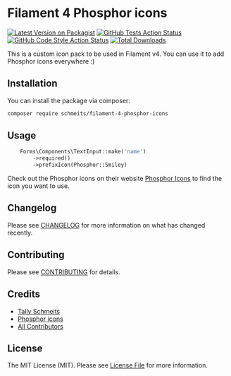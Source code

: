 # Filament 4 Phosphor icons

[![Latest Version on Packagist](https://img.shields.io/packagist/v/schmeits/filament-4-phosphor-icons.svg?style=flat-square)](https://packagist.org/packages/schmeits/filament-4-phosphor-icons)
[![GitHub Tests Action Status](https://img.shields.io/github/actions/workflow/status/schmeits/filament-4-phosphor-icons/run-tests.yml?branch=main&label=tests&style=flat-square)](https://github.com/schmeits/filament-4-phosphor-icons/actions?query=workflow%3Arun-tests+branch%3Amain)
[![GitHub Code Style Action Status](https://img.shields.io/github/actions/workflow/status/schmeits/filament-4-phosphor-icons/fix-php-code-styling.yml?branch=main&label=code%20style&style=flat-square)](https://github.com/schmeits/filament-4-phosphor-icons/actions?query=workflow%3A"Fix+PHP+code+styling"+branch%3Amain)
[![Total Downloads](https://img.shields.io/packagist/dt/schmeits/filament-4-phosphor-icons.svg?style=flat-square)](https://packagist.org/packages/schmeits/filament-4-phosphor-icons)


This is a custom icon pack to be used in Filament v4. You can use it to add Phosphor icons everywhere :)

## Installation

You can install the package via composer:

```bash
composer require schmeits/filament-4-phosphor-icons
```

## Usage

```php
    Forms\Components\TextInput::make('name')
        ->required()
        ->prefixIcon(Phosphor::Smiley)
```
Check out the Phosphor icons on their website [Phosphor Icons](https://phosphoricons.com/) to find the icon you want to use.


## Changelog

Please see [CHANGELOG](CHANGELOG.md) for more information on what has changed recently.

## Contributing

Please see [CONTRIBUTING](.github/CONTRIBUTING.md) for details.

## Credits

- [Tally Schmeits](https://github.com/schmeits)
- [Phosphor icons](https://phosphoricons.com)
- [All Contributors](../../contributors)

## License

The MIT License (MIT). Please see [License File](LICENSE.md) for more information.
